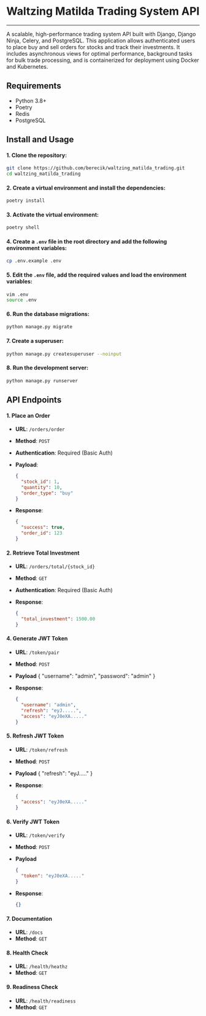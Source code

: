 # Waltzing Matilda Trading System API

---

A scalable, high-performance trading system API built with Django, Django Ninja, Celery, and PostgreSQL. This application allows authenticated users to place buy and sell orders for stocks and track their investments. It includes asynchronous views for optimal performance, background tasks for bulk trade processing, and is containerized for deployment using Docker and Kubernetes.

## Requirements

- Python 3.8+
- Poetry
- Redis
- PostgreSQL

## Install and Usage

#### 1. Clone the repository:

```bash
git clone https://github.com/berecik/waltzing_matilda_trading.git
cd waltzing_matilda_trading
```

#### 2. Create a virtual environment and install the dependencies:

```bash
poetry install
```

#### 3. Activate the virtual environment:

```bash
poetry shell
```

#### 4. Create a `.env` file in the root directory and add the following environment variables:

```bash
cp .env.example .env
```

#### 5. Edit the `.env` file, add the required values and load the environment variables:

```bash
vim .env
source .env
```

#### 6. Run the database migrations:

```bash
python manage.py migrate
```

#### 7. Create a superuser:

```bash
python manage.py createsuperuser --noinput
```

#### 8. Run the development server:

```bash
python manage.py runserver
```

## API Endpoints

#### 1. Place an Order

- **URL**: `/orders/order`
- **Method**: `POST`
- **Authentication**: Required (Basic Auth)
- **Payload**:

  ```json
  {
    "stock_id": 1,
    "quantity": 10,
    "order_type": "buy"
  }
  ```
- **Response**:

  ```json
  {
    "success": true,
    "order_id": 123
  }
  ```

#### 2. Retrieve Total Investment

- **URL**: `/orders/total/{stock_id}`
- **Method**: `GET`
- **Authentication**: Required (Basic Auth)
- **Response**:

  ```json
  {
    "total_investment": 1500.00
  }
  ```
  
#### 4. Generate JWT Token

- **URL**: `/token/pair`
- **Method**: `POST`
- **Payload**
  {
    "username": "admin",
    "password": "admin"
  }
- **Response**:

  ```json
  {
    "username": "admin",
    "refresh": "eyJ.....",
    "access": "eyJ0eXA....."
  }
  ```

#### 5. Refresh JWT Token

- **URL**: `/token/refresh`
- **Method**: `POST`
- **Payload**
    {
        "refresh": "eyJ....."
    }
- **Response**:

  ```json
  {
    "access": "eyJ0eXA....."
  }
  ```

#### 6. Verify JWT Token

- **URL**: `/token/verify`
- **Method**: `POST`
- **Payload**

  ```json
  {
    "token": "eyJ0eXA....."
  }
  ```
  
- **Response**:

  ```json
  {}
  ```

#### 7. Documentation

- **URL**: `/docs`
- **Method**: `GET`

#### 8. Health Check

- **URL**: `/health/heathz`
- **Method**: `GET`


#### 9. Readiness Check

- **URL**: `/health/readiness`
- **Method**: `GET`